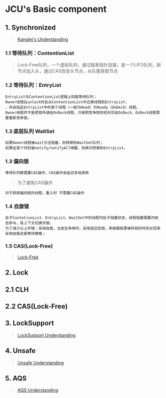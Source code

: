 # JCU's Basic component
## 1. Synchronized
> [Kanglei's Understanding](./basic-sample-jcu-lock/synchronized.md)
### 1.1 等待队列：ContentionList
> Lock-Free队列，一个虚拟队列，通过链表指针连接，是一个LIFO队列，新节点加入头，通过CAS改变头节点，从队尾获取节点
### 1.2 等待队列：EntryList
```text
EntryList与ContentionList逻辑上同属等待队列；
Owner线程在unlock时会从ContentionList中迁移线程到EntryList，
，并会指定EntryList中的某个线程（一般为Head）为Ready（OnDeck）线程。
Owner线程并不是把锁传递给OnDeck线程，只是把竞争锁的权利交给OnDeck，OnDeck线程需要重新竞争锁。
```
### 1.3 底层队列 WaitSet
```
如果Owner线程被wait方法阻塞，则转移到WaitSet队列；
如果在某个时刻被notify/notifyAll唤醒，则再次转移到EntryList。
```
### 1.3 偏向锁
```text
等待队列都需要CAS操作，CAS操作会延迟本地调用
```
> 为了避免CAS操作
```text
对于获取偏向锁的线程，重入时 不需要CAS操作
```
### 1.4 自旋锁
```text
处于ContetionList、EntryList、WaitSet中的线程均处于阻塞状态，线程阻塞需要内核态参与，有上下文切换开销，
为了减少以上开销：采用自旋，当发生争用时，采用适应性锁，来根据锁需被持有的时间长短来采用自旋还是等待策略；
```
### 1.5 CAS(Lock-Free)
> [Lock-Free](./basic-sample-jcu-lock/Lock-Free.md)

## 2. Lock
## 2.1 CLH
## 2.2 CAS(Lock-Free)

## 3. LockSupport
> [LockSupport Understanding](./basic-sample-jcu-lock/LockSupport.md)

## 4. Unsafe
> [Unsafe Understanding](./basic-sample-jcu-unsafe/README.md)

## 5. AQS
> [AQS Understanding](./basic-sample-jcu-lock/AQS.md)